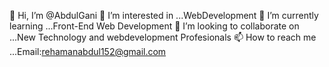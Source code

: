 👋 Hi, I’m @AbdulGani
👀 I’m interested in ...WebDevelopment
🌱 I’m currently learning ...Front-End Web Development
💞️ I’m looking to collaborate on ...New Technology and webdevelopment Profesionals
📫 How to reach me ...Email:rehamanabdul152@gmail.com
